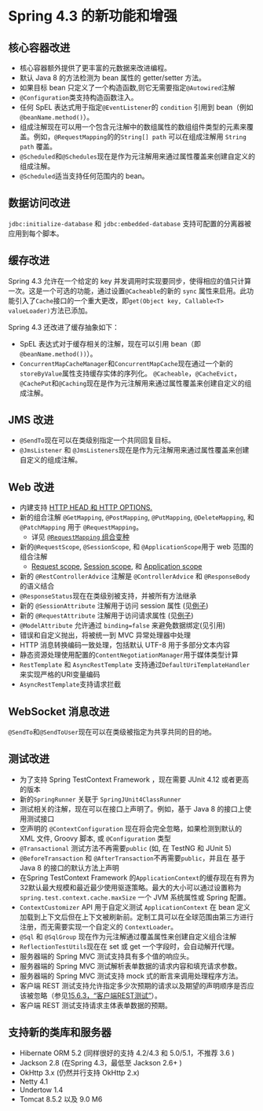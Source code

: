 Spring 4.3 的新功能和增强
====

## 核心容器改进

* 核心容器额外提供了更丰富的元数据来改进编程。
* 默认 Java 8 的方法检测为 bean 属性的 getter/setter 方法。
* 如果目标 bean 只定义了一个构造函数,则它无需要指定`@Autowired`注解
* `@Configuration`类支持构造函数注入。
* 任何 SpEL 表达式用于指定`@EventListener`的 `condition` 引用到  bean（例如`@beanName.method()`）。
* 组成注解现在可以用一个包含元注解中的数组属性的数组组件类型的元素来覆盖。例如，`@RequestMapping`的的`String[] path` 可以在组成注解用 `String path` 覆盖。
* `@Scheduled`和`@Schedules`现在是作为元注解用来通过属性覆盖来创建自定义的组成注解。
* `@Scheduled`适当支持任何范围内的 bean。

## 数据访问改进

`jdbc:initialize-database` 和 `jdbc:embedded-database` 支持可配置的分离器被应用到每个脚本。

## 缓存改进

Spring 4.3 允许在一个给定的 key 并发调用时实现要同步，使得相应的值只计算一次。这是一个可选的功能，通过设置`@Cacheable`的新的 `sync` 属性来启用。此功能引入了`Cache`接口的一个重大更改，即`get(Object key, Callable<T> valueLoader)`方法已添加。

Spring 4.3 还改进了缓存抽象如下：

* SpEL 表达式对于缓存相关的注解，现在可以引用 bean（即`@beanName.method())`）。
* `ConcurrentMapCacheManager`和`ConcurrentMapCache`现在通过一个新的`storeByValue`属性支持缓存实体的序列化。
`@Cacheable`，`@CacheEvict`，`@CachePut`和`@Caching`现在是作为元注解用来通过属性覆盖来创建自定义的组成注解。

## JMS 改进

* `@SendTo`现在可以在类级别指定一个共同回复目标。
* `@JmsListener` 和 `@JmsListeners`现在是作为元注解用来通过属性覆盖来创建自定义的组成注解。

## Web 改进

* 内建支持 [HTTP HEAD 和 HTTP OPTIONS.](http://docs.spring.io/spring/docs/current/spring-framework-reference/htmlsingle/#mvc-ann-requestmapping-head-options)
* 新的组合注解 `@GetMapping`, `@PostMapping`, `@PutMapping`, `@DeleteMapping`, 和 `@PatchMapping` 用于 `@RequestMapping`。
    * 详见 [`@RequestMapping` 组合变种](http://docs.spring.io/spring/docs/current/spring-framework-reference/htmlsingle/#mvc-ann-requestmapping-composed)
* 新的`@RequestScope`, `@SessionScope`, 和 `@ApplicationScope`用于 web 范围的组合注解
    *  [Request scope](http://docs.spring.io/spring/docs/current/spring-framework-reference/htmlsingle/#beans-factory-scopes-request), [Session scope](http://docs.spring.io/spring/docs/current/spring-framework-reference/htmlsingle/#beans-factory-scopes-session), 和 [Application scope](http://docs.spring.io/spring/docs/current/spring-framework-reference/htmlsingle/#beans-factory-scopes-application) 
* 新的 `@RestControllerAdvice` 注解是 `@ControllerAdvice` 和 `@ResponseBody` 的语义结合
* `@ResponseStatus`现在在类级别被支持，并被所有方法继承
* 新的 `@SessionAttribute` 注解用于访问 session 属性 (见[例子](http://docs.spring.io/spring/docs/current/spring-framework-reference/htmlsingle/#mvc-ann-sessionattrib-global))
* 新的 `@RequestAttribute` 注解用于访问请求属性 (见[例子](http://docs.spring.io/spring/docs/current/spring-framework-reference/htmlsingle/#mvc-ann-requestattrib))
* `@ModelAttribute` 允许通过 `binding=false` 来避免数据绑定(见引用)
* 错误和自定义抛出，将被统一到 MVC 异常处理器中处理
* HTTP 消息转换编码一致处理，包括默认 UTF-8 用于多部分文本内容
* 静态资源处理使用配置的`ContentNegotiationManager`用于媒体类型计算
* `RestTemplate` 和 `AsyncRestTemplate` 支持通过`DefaultUriTemplateHandler` 来实现严格的URI变量编码
* `AsyncRestTemplate`支持请求拦截

## WebSocket 消息改进

`@SendTo`和`@SendToUser`现在可以在类级被指定为共享共同的目的地。

## 测试改进

* 为了支持 Spring TestContext Framework ，现在需要 JUnit 4.12  或者更高的版本
* 新的`SpringRunner` 关联于 `SpringJUnit4ClassRunner`
* 测试相关的注解，现在可以在接口上声明了。例如，基于 Java 8 的接口上使用测试接口
* 空声明的  `@ContextConfiguration` 现在将会完全忽略，如果检测到默认的 XML 文件, Groovy 脚本, 或 `@Configuration` 类型
* `@Transactional` 测试方法不再需要`public` (如, 在 TestNG 和 JUnit 5)
* `@BeforeTransaction` 和 `@AfterTransaction`不再需要`public`，并且在 基于 Java 8 的接口的默认方法上声明
* 在Spring TestContext Framework 的`ApplicationContext`的缓存现在有界为32默认最大规模和最近最少使用驱逐策略。最大的大小可以通过设置称为`spring.test.context.cache.maxSize` 一个 JVM 系统属性或 Spring 配置。
* `ContextCustomizer` API 用于自定义测试 `ApplicationContext` 在 bean 定义加载到上下文后但在上下文被刷新前。定制工具可以在全球范围由第三方进行注册，而无需要实现一个自定义的 `ContextLoader`。
* `@Sql` 和 `@SqlGroup` 现在作为元注解通过覆盖属性来创建自定义组合注解
* `ReflectionTestUtils`现在在 set 或 get 一个字段时，会自动解开代理。
* 服务器端的 Spring MVC 测试支持具有多个值的响应头。
* 服务器端的 Spring MVC 测试解析表单数据的请求内容和填充请求参数。
* 服务器端的 Spring MVC 测试支持 mock 式的断言来调用处理程序方法。
* 客户端 REST 测试支持允许指定多少次预期的请求以及期望的声明顺序是否应该被忽略（参见[15.6.3，“客户端REST测试”](http://docs.spring.io/spring/docs/current/spring-framework-reference/htmlsingle/#spring-mvc-test-client)）。
* 客户端 REST 测试支持请求主体表单数据的预期。

## 支持新的类库和服务器

* Hibernate ORM 5.2 (同样很好的支持 4.2/4.3 和 5.0/5.1，不推荐  3.6 )
* Jackson 2.8 (在Spring 4.3，最低至 Jackson 2.6+ )
* OkHttp 3.x (仍然并行支持 OkHttp 2.x)
* Netty 4.1
* Undertow 1.4
* Tomcat 8.5.2 以及 9.0 M6